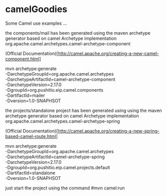 # camelGoodies
Some Camel use examples ...

the components/mail has been generated using the maven archetype generator based on camel Archetype implementation org.apache.camel.archetypes.camel-archetype-component

(Official Documentation)[http://camel.apache.org/creating-a-new-camel-component.html]

mvn archetype:generate                   \
  -DarchetypeGroupId=org.apache.camel.archetypes  \
  -DarchetypeArtifactId=camel-archetype-component \
  -DarchetypeVersion=2.17.0  \
  -DgroupId=org.pushitio.eip.camel.components                 \
  -DartifactId=mailer     \
  -Dversion=1.0-SNAPHSOT

  the projects/standalone project has been generated using using the maven archetype generator based on camel Archetype implementation org.apache.camel.archetypes.camel-archetype-spring

(Official Documentation)[http://camel.apache.org/creating-a-new-spring-based-camel-route.html]


  mvn archetype:generate                   \
  -DarchetypeGroupId=org.apache.camel.archetypes  \
  -DarchetypeArtifactId=camel-archetype-spring   \
  -DarchetypeVersion=2.17.0             \
  -DgroupId=org.pushitio.eip.camel.projects.default                  \
  -DartifactId=standalone   \
  -Dversion=1.0-SNAPHSOT

  just start the project using the command #mvn camel:run